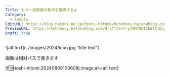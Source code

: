 ```yaml
---
Title: もう一度画像の動作を確認するよ
Category:
  - sample
EditURL: https://blog.hatena.ne.jp/hoshi-hitomi/hohohosy.hatenablog.com/atom/entry/6801883189127980365
PreviewURL: https://hohohosy.hatenablog.com/draft/entry/UMfNKICEETIlDcwg4MPmVwK4RrQ
Draft: true
---
```


![alt text](../images/2024/icon.jpg “title text”)

画像は相対パスで書きます

[f:id:hoshi-hitomi:20240808103608j:image:alt=alt text]
